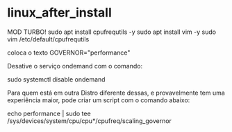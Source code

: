 # linux_after_install



  MOD TURBO! 
  sudo apt install cpufrequtils -y 
  sudo apt install vim -y 
  sudo vim /etc/default/cpufrequtils 

  coloca o texto 
  GOVERNOR="performance" 

Desative o serviço ondemand com o comando:

  sudo systemctl disable ondemand

Para quem está em outra Distro diferente dessas, e provavelmente tem uma experiência maior, pode criar um script com o comando abaixo:

  echo performance | sudo tee /sys/devices/system/cpu/cpu*/cpufreq/scaling_governor
